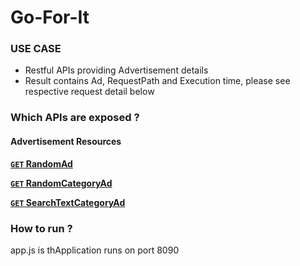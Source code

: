 # Go-For-It #

### USE CASE ###

* Restful APIs providing Advertisement details
* Result contains Ad, RequestPath and Execution time, please see respective request detail below

### Which APIs are exposed ? ###

#### Advertisement Resources

 **[<code>GET</code> RandomAd](https://github.com/ankitggits/go-for-it/master/endpoints/random_ad.md)**
 
 **[<code>GET</code> RandomCategoryAd](https://github.com/ankitggits/go-for-it/master/endpoints/random_category_ad.md)**
 
 **[<code>GET</code> SearchTextCategoryAd](https://github.com/ankitggits/go-for-it/master/endpoints/searchtext_category_ad.md)**
 
### How to run ? ### 

app.js is thApplication runs on port 8090